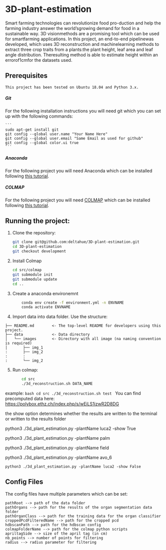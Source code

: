 # 3D-plant-estimation

Smart farming technologies can revolutionize food pro-duction and help the farming industry answer the world’sgrowing demand for food in a sustainable way. 3D visionmethods are a promising tool which can be used for smartfarming applications. In this project, an end-to-end pipelinewas developed, which uses 3D reconstruction and machinelearning methods to extract three crop traits from a plants:the plant height, leaf area and leaf angle distribution. Theresulting method is able to estimate height within an errorof1cmfor the datasets used.

## Prerequisites

    This project has been tested on Ubuntu 18.04 and Python 3.x.

##### Git
For the following installation instructions you will need git which you can set up with the following commands:

    ```
    sudo apt-get install git
    git config --global user.name "Your Name Here"
    git config --global user.email "Same Email as used for github"
    git config --global color.ui true
    ```
    
##### Anaconda
For the following project you will need Anaconda which can be installed following [this tutorial](https://docs.anaconda.com/anaconda/install/linux/).

##### COLMAP
For the following project you will need [COLMAP](https://colmap.github.io/index.html) which can be installed following [this tutorial](https://colmap.github.io/install.html).

## Running the project:

1. Clone the repository:
    ```bash
    git clone git@github.com:deltahue/3D-plant-estimation.git
    cd 3D-plant-estimation
    git checkout development
    ```

2. Install Colmap
    ```bash
    cd src/colmap
    git submodule init
    git submodule update
    cd ..
    ```

3. Create a anaconda environemnt
    ```bash
        conda env create -f environment.yml -n ENVNAME
        conda activate ENVNAME
    ```

4. Import data into data folder. Use the structure:
```nohighlight
├── README.md        <- The top-level README for developers using this project.
├── data             <- Data directory
│   └── images       <- Directory with all image (na naming convention is required)
│       ├── img_1 
:       ├── img_2 
:       :   
:       └── img_2 
```


5. Run colmap:
    ```bash
        cd src
        ./3d_reconstruction.sh DATA_NAME
    ```
example:
    ```bash
        cd src
        ./3d_reconstruction.sh test
    ```
You can find precomputed data here:
https://polybox.ethz.ch/index.php/s/wEiLS1izwR2D8DG

the show option determines whether the results are written to the terminal or written to the results folder

python3 ./3d_plant_estimation.py -plantName luca2 -show True

python3 ./3d_plant_estimation.py -plantName palm

python3 ./3d_plant_estimation.py -plantName field

python3 ./3d_plant_estimation.py -plantName avo_6



    python3 ./3d_plant_estimation.py -plantName luca2 -show False

## Config Files
The config files have multiple parameters which can be set:
```
pathRoot --> path of the data folder
pathOrgans --> path for the results of the organ segmentation data folder
pathOrganClass --> path for the training data for the organ classifier
croppedPcdFilteredName --> path for the cropped pcd
hdbscanPath --> path for the hdbscan config
colmapFolderName --> path for the colmap python scripts
apriltagSide --> size of the april tag (in cm)
nb_points --> number of points for filtering
radius --> radius parameter for filtering
```
